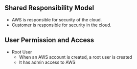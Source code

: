 ## Shared Responsibility Model

- AWS is responsible for security of the cloud.
- Customer is responsible for security in the cloud.

## User Permission and Access

- Root User
  - When an AWS account is created, a root user is created
  - It has admin access to AWS
